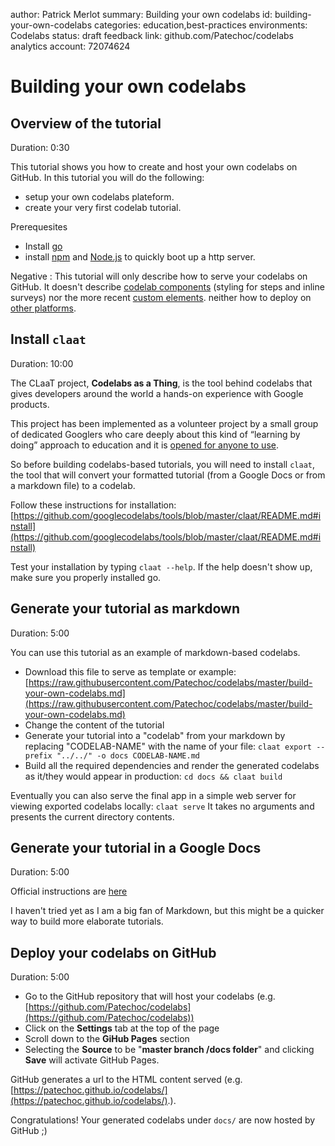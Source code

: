 author:            Patrick Merlot
summary:           Building your own codelabs
id:                building-your-own-codelabs
categories:        education,best-practices
environments:      Codelabs
status:            draft
feedback link:     github.com/Patechoc/codelabs
analytics account: 72074624

# Building your own codelabs


## Overview of the tutorial
Duration: 0:30

This tutorial shows you how to create and host your own codelabs on GitHub. In this tutorial you will do the following:

* setup your own codelabs plateform.
* create your very first codelab tutorial.

Prerequesites

* Install [go](https://golang.org/doc/install) 
* install [npm](https://www.npmjs.com/get-npm) and [Node.js](https://nodejs.org/) to quickly boot up a http server.

Negative
: This tutorial will only describe how to serve your codelabs on GitHub. It doesn't describe [codelab components](https://github.com/googlecodelabs/codelab-components) (styling for steps and inline surveys) nor the more recent [custom elements](https://github.com/googlecodelabs/codelab-elements). neither how to deploy on [other platforms](https://github.com/googlecodelabs/tools#how-do-i-publish-my-codelabs). 


## Install `claat`
Duration: 10:00

The CLaaT project, **Codelabs as a Thing**, is the tool behind codelabs that gives developers around the world a hands-on experience with Google products.

This project has been implemented as a volunteer project by a small group of dedicated Googlers who care deeply about this kind of “learning by doing” approach to education and it is [opened for anyone to use](https://github.com/googlecodelabs/tools#how-do-i-publish-my-codelabs).

So before building codelabs-based tutorials, you will need to install `claat`, the tool that will convert your formatted tutorial (from a Google Docs or from a markdown file) to a codelab. 

Follow these instructions for installation: [https://github.com/googlecodelabs/tools/blob/master/claat/README.md#install](https://github.com/googlecodelabs/tools/blob/master/claat/README.md#install)

Test your installation by typing `claat --help`. If the help doesn't show up, make sure you properly installed go.




## Generate your tutorial as markdown
Duration: 5:00

You can use this tutorial as an example of markdown-based codelabs.

* Download this file to serve as template or example: [https://raw.githubusercontent.com/Patechoc/codelabs/master/build-your-own-codelabs.md](https://raw.githubusercontent.com/Patechoc/codelabs/master/build-your-own-codelabs.md)
* Change the content of the tutorial
* Generate your tutorial into a "codelab" from your markdown by replacing "CODELAB-NAME" with the name of your file: `claat export --prefix "../../" -o docs CODELAB-NAME.md`
* Build all the required dependencies and render the generated codelabs as it/they would appear in production: `cd docs && claat build`

Eventually you can also serve the final app in a simple web server for viewing exported codelabs locally: `claat serve`
It takes no arguments and presents the current directory contents.




## Generate your tutorial in a Google Docs
Duration: 5:00

Official instructions are [here](https://github.com/googlecodelabs/tools#ok-how-do-i-use-it)

I haven't tried yet as I am a big fan of Markdown, but this might be a quicker way to build more elaborate tutorials.



## Deploy your codelabs on GitHub
Duration: 5:00

* Go to the GitHub repository that will host your codelabs (e.g. [https://github.com/Patechoc/codelabs](https://github.com/Patechoc/codelabs))
* Click on the **Settings** tab at the top of the page
* Scroll down to the **GiHub Pages** section
* Selecting the **Source** to be "**master branch /docs folder**" and clicking **Save** will activate GitHub Pages. 

GitHub generates a url to the HTML content served (e.g. [https://patechoc.github.io/codelabs/](https://patechoc.github.io/codelabs/).).  

Congratulations! Your generated codelabs under `docs/` are now hosted by GitHub ;)